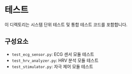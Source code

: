# 테스트

이 디렉토리는 시스템 단위 테스트 및 통합 테스트 코드를 포함합니다.

## 구성요소

- `test_ecg_sensor.py`: ECG 센서 모듈 테스트
- `test_hrv_analyzer.py`: HRV 분석 모듈 테스트
- `test_stimulator.py`: 자극 제어 모듈 테스트

